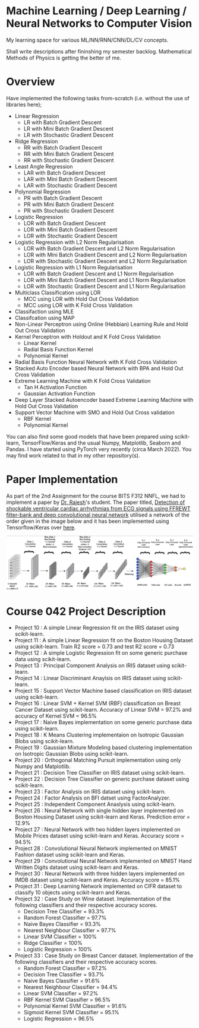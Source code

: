 # Machine Learning / Deep Learning / Neural Networks to Computer Vision
My learning space for various ML/NN/RNN/CNN/DL/CV concepts.

Shall write descriptions after fininshing my semester backlog. Mathematical Methods of Physics is getting the better of me.

# Overview
Have implemented the following tasks from-scratch (i.e. without the use of libraries here);
- Linear Regression
  - LR with Batch Gradient Descent
  - LR with Mini Batch Gradient Descent
  - LR with Stochastic Gradient Descent
- Ridge Regression
  - RR with Batch Gradient Descent
  - RR with Mini Batch Gradient Descent
  - RR with Stochastic Gradient Descent
- Least Angle Regression
  - LAR with Batch Gradient Descent
  - LAR with Mini Batch Gradient Descent
  - LAR with Stochastic Gradient Descent
- Polynomial Regression
  - PR with Batch Gradient Descent
  - PR with Mini Batch Gradient Descent
  - PR with Stochastic Gradient Descent
- Logistic Regression
  - LOR with Batch Gradient Descent
  - LOR with Mini Batch Gradient Descent
  - LOR with Stochastic Gradient Descent
- Logistic Regression with L2 Norm Regularisation
  - LOR with Batch Gradient Descent and L2 Norm Regularisation
  - LOR with Mini Batch Gradient Descent and L2 Norm Regularisation
  - LOR with Stochastic Gradient Descent and L2 Norm Regularisation
- Logistic Regression with L1 Norm Regularisation
  - LOR with Batch Gradient Descent and L1 Norm Regularisation
  - LOR with Mini Batch Gradient Descent and L1 Norm Regularisation
  - LOR with Stochastic Gradient Descent and L1 Norm Regularisation
- Multiclass Classification using LOR
  - MCC using LOR with Hold Out Cross Validation
  - MCC using LOR with K Fold Cross Validation 
- Classifaction using MLE
- Classifcation using MAP
- Non-Linear Perceptron using Online (Hebbian) Learning Rule and Hold Out Cross Validation
- Kernel Perceptron with Holdout and K Fold Cross Validation
  - Linear Kernel
  - Radial Basis Function Kernel
  - Polynomial Kernel
- Radial Basis Function Neural Network with K Fold Cross Validation
- Stacked Auto Encoder based Neural Network with BPA and Hold Out Cross Validation
- Extreme Learning Machine with K Fold Cross Validation
  - Tan H Activation Function
  - Gaussian Activation Function
- Deep Layer Stacked Autoencoder based Extreme Learning Machine with Hold Out Cross Validation
- Support Vector Machine with SMO and Hold Out Cross validation
  - RBF Kernel
  - Polynomial Kernel

You can also find some good models that have been prepared using scikit-learn, TensorFlow/Keras and the usual Numpy, Matplotlib, Seaborn and Pandas. I have started using PyTorch very recently (circa March 2022). You may find work related to that in my other repository(s).

# Paper Implementation
As part of the 2nd Assignment for the course BITS F312 NNFL, we had to implement a paper by [Dr. Rajesh](https://www.bits-pilani.ac.in/Hyderabad/tripathyrk/Profile)'s student. The paper titled, [Detection of shockable ventricular cardiac arrhythmias from ECG signals using FFREWT filter-bank and deep convolutional neural network](https://www.sciencedirect.com/science/article/pii/S0010482520302742) utilised a network of the order given in the image below and it has been implemented using Tensorflow/Keras over [here](https://github.com/soumilhooda/MLDLNNtoCV/blob/main/Q9_NNFL_Assignment2_SoumilHooda.ipynb).

![The Model](/Images/Screenshot%202022-05-01%20at%209.36.52%20AM.png)

# Course 042 Project Description

- Project 10 : A simple Linear Regression fit on the IRIS dataset using scikit-learn.
- Project 11 : A simple Linear Regression fit on the Boston Housing Dataset using scikit-learn. Train R2 score = 0.73 and test R2 score = 0.73
- Project 12 : A simple Logistic Regression fit on some generic purchase data using scikit-learn.
- Project 13 : Principal Component Analysis on IRIS dataset using scikit-learn.
- Project 14 : Linear Discriminant Anaylsis on IRIS dataset using scikit-learn.
- Project 15 : Support Vector Machine based classification on IRIS dataset using scikit-learn.
- Project 16 : Linear SVM + Kernel SVM (RBF) classification on Breast Cancer Dataset using scikit-learn. Accuracy of Linear SVM = 97.2% and accuracy of Kernel SVM = 96.5%
- Project 17 : Naive Bayes implementation on some generic purchase data using scikit-learn.
- Project 18 : K Means Clustering implementaion on Isotropic Gaussian Blobs using scikit-learn.
- Project 19 : Gaussian Mixture Modeling based clustering implementation on Isotropic Gaussian Blobs using scikit-learn.
- Project 20 : Orthogonal Matching Pursuit implementation using only Numpy and Matplotlib.
- Project 21 : Decision Tree Classifier on IRIS dataset using scikit-learn.
- Project 22 : Decision Tree Classifier on generic purchase dataset using scikit-learn.
- Project 23 : Factor Analysis on IRIS dataset using scikit-learn.
- Project 24 : Factor Analysis on BFI datset using FactorAnalyzer.
- Project 25 : Independent Component Anaslysis using scikit-learn.
- Project 26 : Neural Network with single hidden layer implemented on Boston Housing Dataset using scikit-learn and Keras. Prediction error = 12.9%
- Project 27 : Neural Network with two hidden layers implemented on Mobile Prices dataset using scikit-learn and Keras. Accuracy score = 94.5%
- Project 28 : Convolutional Neural Network implemented on MNIST Fashion dataset using scikit-learn and Keras.
- Project 29 : Convolutional Neural Network implemented on MNIST Hand Written Digits dataset using scikit-learn and Keras.
- Project 30 : Neural Network with three hidden layers implemented on IMDB dataset using scikit-learn and Keras. Accuracy score = 85.1%
- Project 31 : Deep Learning Network implemented on CIFR dataset to classify 10 objects using scikit-learn and Keras.
- Project 32 : Case Study on Wine dataset. Implementation of the following classifiers and their respective accuracy scores.
  - Decision Tree Classifier = 93.3%
  - Random Forest Classifier = 97.7%
  - Naive Bayes Classifier = 93.3%
  - Nearest Neighbour Classifier = 97.7%
  - Linear SVM Classifier = 100%
  - Ridge Classifier = 100%
  - Logistic Regression = 100%
- Project 33 : Case Study on Breast Cancer dataset. Implementation of the following classifiers and their respective accuracy scores.
  - Random Forest Classifier = 97.2%
  - Decision Tree Classifier = 93.7%
  - Naive Bayes Classifier = 91.6%
  - Nearest Neighbour Classifier = 94.4%
  - Linear SVM Classifier = 97.2%
  - RBF Kernel SVM Classifier = 96.5%
  - Polynomial Kernel SVM Classifier = 91.6%
  - Sigmoid Kernel SVM Classifier = 95.1% 
  - Logistic Regression = 96.5%
